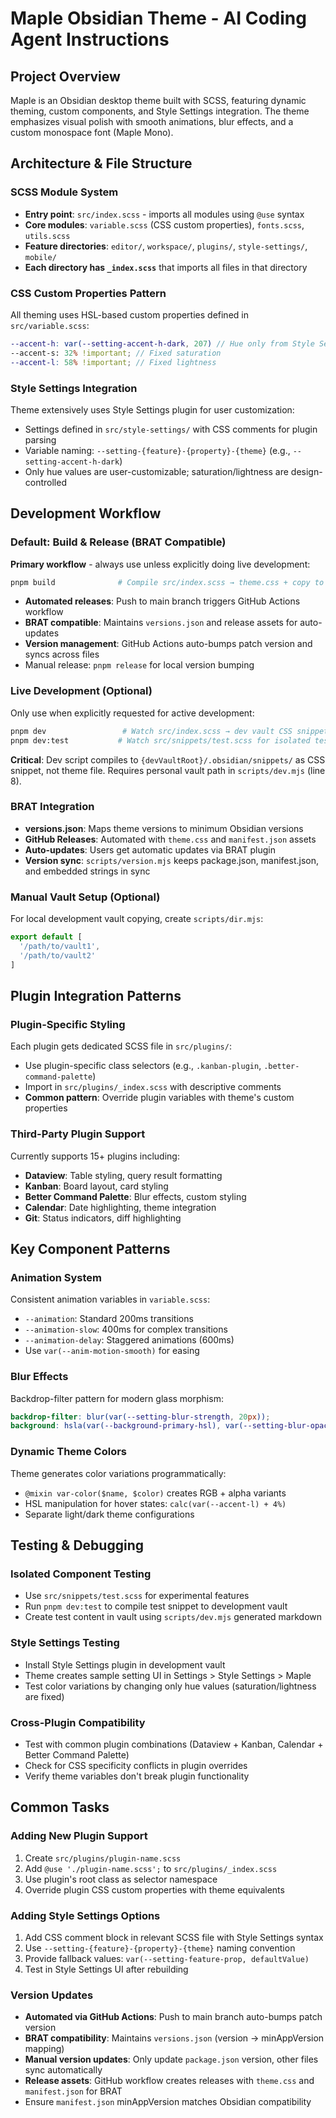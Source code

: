 # Maple Obsidian Theme - AI Coding Agent Instructions

## Project Overview
Maple is an Obsidian desktop theme built with SCSS, featuring dynamic theming, custom components, and Style Settings integration. The theme emphasizes visual polish with smooth animations, blur effects, and a custom monospace font (Maple Mono).

## Architecture & File Structure

### SCSS Module System
- **Entry point**: `src/index.scss` - imports all modules using `@use` syntax
- **Core modules**: `variable.scss` (CSS custom properties), `fonts.scss`, `utils.scss`
- **Feature directories**: `editor/`, `workspace/`, `plugins/`, `style-settings/`, `mobile/`
- **Each directory has `_index.scss`** that imports all files in that directory

### CSS Custom Properties Pattern
All theming uses HSL-based custom properties defined in `src/variable.scss`:
```scss
--accent-h: var(--setting-accent-h-dark, 207) // Hue only from Style Settings
--accent-s: 32% !important; // Fixed saturation
--accent-l: 58% !important; // Fixed lightness
```

### Style Settings Integration
Theme extensively uses Style Settings plugin for user customization:
- Settings defined in `src/style-settings/` with CSS comments for plugin parsing
- Variable naming: `--setting-{feature}-{property}-{theme}` (e.g., `--setting-accent-h-dark`)
- Only hue values are user-customizable; saturation/lightness are design-controlled

## Development Workflow

### Default: Build & Release (BRAT Compatible)
**Primary workflow** - always use unless explicitly doing live development:
```bash
pnpm build              # Compile src/index.scss → theme.css + copy to vaults
```
- **Automated releases**: Push to main branch triggers GitHub Actions workflow
- **BRAT compatible**: Maintains `versions.json` and release assets for auto-updates
- **Version management**: GitHub Actions auto-bumps patch version and syncs across files
- Manual release: `pnpm release` for local version bumping

### Live Development (Optional)
Only use when explicitly requested for active development:
```bash
pnpm dev                 # Watch src/index.scss → dev vault CSS snippet
pnpm dev:test           # Watch src/snippets/test.scss for isolated testing
```
**Critical**: Dev script compiles to `{devVaultRoot}/.obsidian/snippets/` as CSS snippet, not theme file. Requires personal vault path in `scripts/dev.mjs` (line 8).

### BRAT Integration
- **versions.json**: Maps theme versions to minimum Obsidian versions
- **GitHub Releases**: Automated with `theme.css` and `manifest.json` assets
- **Auto-updates**: Users get automatic updates via BRAT plugin
- **Version sync**: `scripts/version.mjs` keeps package.json, manifest.json, and embedded strings in sync

### Manual Vault Setup (Optional)
For local development vault copying, create `scripts/dir.mjs`:
```javascript
export default [
  '/path/to/vault1',
  '/path/to/vault2'
]
```

## Plugin Integration Patterns

### Plugin-Specific Styling
Each plugin gets dedicated SCSS file in `src/plugins/`:
- Use plugin-specific class selectors (e.g., `.kanban-plugin`, `.better-command-palette`)
- Import in `src/plugins/_index.scss` with descriptive comments
- **Common pattern**: Override plugin variables with theme's custom properties

### Third-Party Plugin Support
Currently supports 15+ plugins including:
- **Dataview**: Table styling, query result formatting
- **Kanban**: Board layout, card styling  
- **Better Command Palette**: Blur effects, custom styling
- **Calendar**: Date highlighting, theme integration
- **Git**: Status indicators, diff highlighting

## Key Component Patterns

### Animation System
Consistent animation variables in `variable.scss`:
- `--animation`: Standard 200ms transitions
- `--animation-slow`: 400ms for complex transitions  
- `--animation-delay`: Staggered animations (600ms)
- Use `var(--anim-motion-smooth)` for easing

### Blur Effects
Backdrop-filter pattern for modern glass morphism:
```scss
backdrop-filter: blur(var(--setting-blur-strength, 20px));
background: hsla(var(--background-primary-hsl), var(--setting-blur-opacity, 0.8));
```

### Dynamic Theme Colors
Theme generates color variations programmatically:
- `@mixin var-color($name, $color)` creates RGB + alpha variants
- HSL manipulation for hover states: `calc(var(--accent-l) + 4%)`
- Separate light/dark theme configurations

## Testing & Debugging

### Isolated Component Testing
- Use `src/snippets/test.scss` for experimental features
- Run `pnpm dev:test` to compile test snippet to development vault
- Create test content in vault using `scripts/dev.mjs` generated markdown

### Style Settings Testing
- Install Style Settings plugin in development vault
- Theme creates sample setting UI in Settings > Style Settings > Maple
- Test color variations by changing only hue values (saturation/lightness are fixed)

### Cross-Plugin Compatibility
- Test with common plugin combinations (Dataview + Kanban, Calendar + Better Command Palette)
- Check for CSS specificity conflicts in plugin overrides
- Verify theme variables don't break plugin functionality

## Common Tasks

### Adding New Plugin Support
1. Create `src/plugins/plugin-name.scss`
2. Add `@use './plugin-name.scss';` to `src/plugins/_index.scss`  
3. Use plugin's root class as selector namespace
4. Override plugin CSS custom properties with theme equivalents

### Adding Style Settings Options
1. Add CSS comment block in relevant SCSS file with Style Settings syntax
2. Use `--setting-{feature}-{property}-{theme}` naming convention
3. Provide fallback values: `var(--setting-feature-prop, defaultValue)`
4. Test in Style Settings UI after rebuilding

### Version Updates
- **Automated via GitHub Actions**: Push to main branch auto-bumps patch version
- **BRAT compatibility**: Maintains `versions.json` (version → minAppVersion mapping)
- **Manual version updates**: Only update `package.json` version, other files sync automatically
- **Release assets**: GitHub workflow creates releases with `theme.css` and `manifest.json` for BRAT
- Ensure `manifest.json` minAppVersion matches Obsidian compatibility
